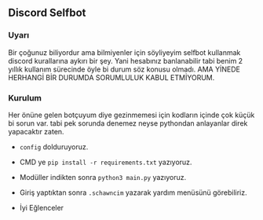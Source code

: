 ## Discord Selfbot

### Uyarı
Bir çoğunuz biliyordur ama bilmiyenler için söyliyeyim selfbot kullanmak discord kurallarına aykırı bir şey. Yani hesabınız banlanabilir tabi benim 2 yıllık kullanım sürecinde öyle bi durum söz konusu olmadı. AMA YİNEDE HERHANGİ BİR DURUMDA SORUMLULUK KABUL ETMİYORUM.

### Kurulum
Her önüne gelen botçuyum diye gezinmemesi için kodların içinde çok küçük bi sorun var. tabi pek sorunda denemez neyse pythondan anlayanlar direk yapacaktır zaten.

- `config` dolduruyoruz.
- CMD ye `pip install -r requirements.txt` yazıyoruz.
- Modüller indikten sonra `python3 main.py` yazıyoruz.
- Giriş yaptıktan sonra `.schawncim` yazarak yardım menüsünü görebiliriz.

- İyi Eğlenceler
